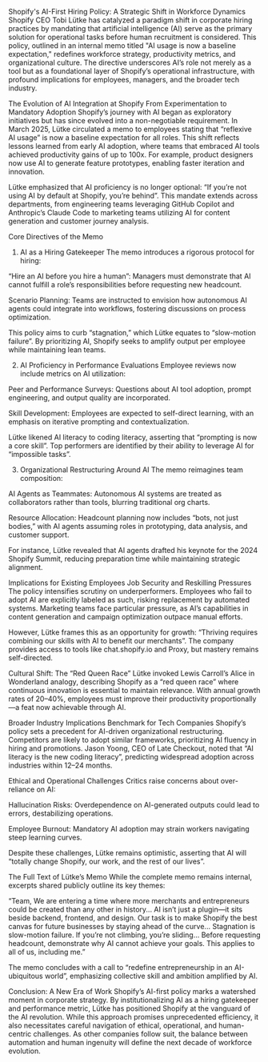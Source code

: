 Shopify's AI-First Hiring Policy: A Strategic Shift in Workforce Dynamics
Shopify CEO Tobi Lütke has catalyzed a paradigm shift in corporate hiring practices by mandating that artificial intelligence (AI) serve as the primary solution for operational tasks before human recruitment is considered. This policy, outlined in an internal memo titled "AI usage is now a baseline expectation," redefines workforce strategy, productivity metrics, and organizational culture. The directive underscores AI’s role not merely as a tool but as a foundational layer of Shopify’s operational infrastructure, with profound implications for employees, managers, and the broader tech industry.

The Evolution of AI Integration at Shopify
From Experimentation to Mandatory Adoption
Shopify’s journey with AI began as exploratory initiatives but has since evolved into a non-negotiable requirement. In March 2025, Lütke circulated a memo to employees stating that “reflexive AI usage” is now a baseline expectation for all roles. This shift reflects lessons learned from early AI adoption, where teams that embraced AI tools achieved productivity gains of up to 100x. For example, product designers now use AI to generate feature prototypes, enabling faster iteration and innovation.

Lütke emphasized that AI proficiency is no longer optional: “If you’re not using AI by default at Shopify, you’re behind”. This mandate extends across departments, from engineering teams leveraging GitHub Copilot and Anthropic’s Claude Code to marketing teams utilizing AI for content generation and customer journey analysis.

Core Directives of the Memo
1. AI as a Hiring Gatekeeper
The memo introduces a rigorous protocol for hiring:

“Hire an AI before you hire a human”: Managers must demonstrate that AI cannot fulfill a role’s responsibilities before requesting new headcount.

Scenario Planning: Teams are instructed to envision how autonomous AI agents could integrate into workflows, fostering discussions on process optimization.

This policy aims to curb “stagnation,” which Lütke equates to “slow-motion failure”. By prioritizing AI, Shopify seeks to amplify output per employee while maintaining lean teams.

2. AI Proficiency in Performance Evaluations
Employee reviews now include metrics on AI utilization:

Peer and Performance Surveys: Questions about AI tool adoption, prompt engineering, and output quality are incorporated.

Skill Development: Employees are expected to self-direct learning, with an emphasis on iterative prompting and contextualization.

Lütke likened AI literacy to coding literacy, asserting that “prompting is now a core skill”. Top performers are identified by their ability to leverage AI for “impossible tasks”.

3. Organizational Restructuring Around AI
The memo reimagines team composition:

AI Agents as Teammates: Autonomous AI systems are treated as collaborators rather than tools, blurring traditional org charts.

Resource Allocation: Headcount planning now includes “bots, not just bodies,” with AI agents assuming roles in prototyping, data analysis, and customer support.

For instance, Lütke revealed that AI agents drafted his keynote for the 2024 Shopify Summit, reducing preparation time while maintaining strategic alignment.

Implications for Existing Employees
Job Security and Reskilling Pressures
The policy intensifies scrutiny on underperformers. Employees who fail to adopt AI are explicitly labeled as such, risking replacement by automated systems. Marketing teams face particular pressure, as AI’s capabilities in content generation and campaign optimization outpace manual efforts.

However, Lütke frames this as an opportunity for growth: “Thriving requires combining our skills with AI to benefit our merchants”. The company provides access to tools like chat.shopify.io and Proxy, but mastery remains self-directed.

Cultural Shift: The “Red Queen Race”
Lütke invoked Lewis Carroll’s Alice in Wonderland analogy, describing Shopify as a “red queen race” where continuous innovation is essential to maintain relevance. With annual growth rates of 20–40%, employees must improve their productivity proportionally—a feat now achievable through AI.

Broader Industry Implications
Benchmark for Tech Companies
Shopify’s policy sets a precedent for AI-driven organizational restructuring. Competitors are likely to adopt similar frameworks, prioritizing AI fluency in hiring and promotions. Jason Yoong, CEO of Late Checkout, noted that “AI literacy is the new coding literacy”, predicting widespread adoption across industries within 12–24 months.

Ethical and Operational Challenges
Critics raise concerns about over-reliance on AI:

Hallucination Risks: Overdependence on AI-generated outputs could lead to errors, destabilizing operations.

Employee Burnout: Mandatory AI adoption may strain workers navigating steep learning curves.

Despite these challenges, Lütke remains optimistic, asserting that AI will “totally change Shopify, our work, and the rest of our lives”.

The Full Text of Lütke’s Memo
While the complete memo remains internal, excerpts shared publicly outline its key themes:

“Team, We are entering a time where more merchants and entrepreneurs could be created than any other in history... AI isn’t just a plugin—it sits beside backend, frontend, and design. Our task is to make Shopify the best canvas for future businesses by staying ahead of the curve... Stagnation is slow-motion failure. If you’re not climbing, you’re sliding... Before requesting headcount, demonstrate why AI cannot achieve your goals. This applies to all of us, including me.”

The memo concludes with a call to “redefine entrepreneurship in an AI-ubiquitous world”, emphasizing collective skill and ambition amplified by AI.

Conclusion: A New Era of Work
Shopify’s AI-first policy marks a watershed moment in corporate strategy. By institutionalizing AI as a hiring gatekeeper and performance metric, Lütke has positioned Shopify at the vanguard of the AI revolution. While this approach promises unprecedented efficiency, it also necessitates careful navigation of ethical, operational, and human-centric challenges. As other companies follow suit, the balance between automation and human ingenuity will define the next decade of workforce evolution.